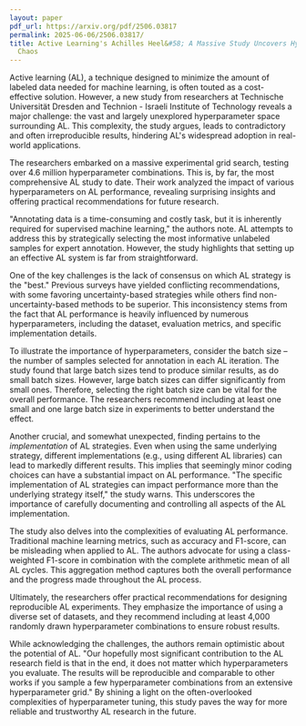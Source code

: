 ```yaml
---
layout: paper
pdf_url: https://arxiv.org/pdf/2506.03817
permalink: 2025-06-06/2506.03817/
title: Active Learning's Achilles Heel&#58; A Massive Study Uncovers Hyperparameter
  Chaos
---
```




Active learning (AL), a technique designed to minimize the amount of labeled data needed for machine learning, is often touted as a cost-effective solution. However, a new study from researchers at Technische Universität Dresden and Technion - Israeli Institute of Technology reveals a major challenge: the vast and largely unexplored hyperparameter space surrounding AL. This complexity, the study argues, leads to contradictory and often irreproducible results, hindering AL's widespread adoption in real-world applications.

The researchers embarked on a massive experimental grid search, testing over 4.6 million hyperparameter combinations. This is, by far, the most comprehensive AL study to date. Their work analyzed the impact of various hyperparameters on AL performance, revealing surprising insights and offering practical recommendations for future research.

"Annotating data is a time-consuming and costly task, but it is inherently required for supervised machine learning," the authors note. AL attempts to address this by strategically selecting the most informative unlabeled samples for expert annotation. However, the study highlights that setting up an effective AL system is far from straightforward.

One of the key challenges is the lack of consensus on which AL strategy is the "best." Previous surveys have yielded conflicting recommendations, with some favoring uncertainty-based strategies while others find non-uncertainty-based methods to be superior. This inconsistency stems from the fact that AL performance is heavily influenced by numerous hyperparameters, including the dataset, evaluation metrics, and specific implementation details.

To illustrate the importance of hyperparameters, consider the batch size – the number of samples selected for annotation in each AL iteration.  The study found that large batch sizes tend to produce similar results, as do small batch sizes. However, large batch sizes can differ significantly from small ones. Therefore, selecting the right batch size can be vital for the overall performance. The researchers recommend including at least one small and one large batch size in experiments to better understand the effect. 

Another crucial, and somewhat unexpected, finding pertains to the *implementation* of AL strategies. Even when using the same underlying strategy, different implementations (e.g., using different AL libraries) can lead to markedly different results. This implies that seemingly minor coding choices can have a substantial impact on AL performance.  "The specific implementation of AL strategies can impact performance more than the underlying strategy itself," the study warns. This underscores the importance of carefully documenting and controlling all aspects of the AL implementation.

The study also delves into the complexities of evaluating AL performance. Traditional machine learning metrics, such as accuracy and F1-score, can be misleading when applied to AL. The authors advocate for using a class-weighted F1-score in combination with the complete arithmetic mean of all AL cycles. This aggregation method captures both the overall performance and the progress made throughout the AL process.

Ultimately, the researchers offer practical recommendations for designing reproducible AL experiments.  They emphasize the importance of using a diverse set of datasets, and they recommend including at least 4,000 randomly drawn hyperparameter combinations to ensure robust results.

While acknowledging the challenges, the authors remain optimistic about the potential of AL. "Our hopefully most significant contribution to the AL research field is that in the end, it does not matter which hyperparameters you evaluate. The results will be reproducible and comparable to other works if you sample a few hyperparameter combinations from an extensive hyperparameter grid." By shining a light on the often-overlooked complexities of hyperparameter tuning, this study paves the way for more reliable and trustworthy AL research in the future.